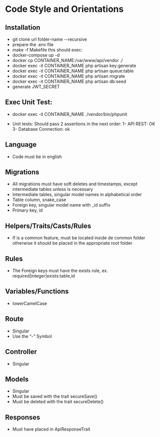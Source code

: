 Code Style and Orientations
===================================

## Installation

- git clone url folder-name --recursive
- prepare the .env file
- make -f Makefile
this should exec: 
- docker-compose up -d
- docker cp CONTAINER_NAME:/var/www/api/vendor ./
- docker exec -it CONTAINER_NAME php artisan key:generate
- docker exec -it CONTAINER_NAME php artisan queue:table
- docker exec -it CONTAINER_NAME php artisan migrate
- docker exec -it CONTAINER_NAME php artisan db:seed
- generate JWT_SECRET

## Exec Unit Test: 
- docker exec -it CONTAINER_NAME ./vendor/bin/phpunit

- Unit tests: 
Should pass 2 assertions in the next order: 
1- API REST: OK
3- Database Connection: ok 

## Language

- Code must be in english

## Migrations

- All migrations must have soft deletes and timestamps, except intermediate tables unless is necessary
- Intermediate tables, singular model names in alphabetical order
- Table column, snake_case
- Foreign key, singular model name with _id suffix
- Primary key, id

## Helpers/Traits/Casts/Rules

- If is a common feature, must be located inside de common folder otherwise it should be placed in the appropriate root folder

## Rules

- The Foreign keys must have the exists rule, ex. required|integer|exists:table,id

## Variables/Functions

- lowerCamelCase

## Route

- Singular
- Use the “-” Symbol

## Controller

- Singular

## Models

- Singular
- Must be saved with the trait secureSave()
- Must be deleted with the trait secureDelete()

## Responses

- Must have placed in ApiResponseTrait
